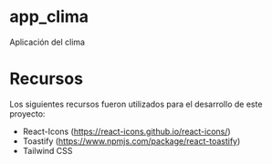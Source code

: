 # app_clima
Aplicación del clima

# Recursos

Los siguientes recursos fueron utilizados para el desarrollo de este proyecto:

- React-Icons (https://react-icons.github.io/react-icons/)
- Toastify (https://www.npmjs.com/package/react-toastify)
- Tailwind CSS
